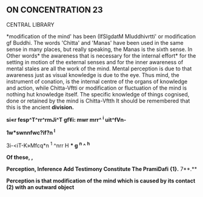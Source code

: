 ## **ON CONCENTRATION 23**

CENTRAL LIBRARY

\*modification of the mind' has been (IfSlgdatM Mluddhivrtti' or modification gf Buddhi. The words 'Chitta' and 'Manas' have been used in the same sense in many places, but really speaking, the Manas is the sixth sense. In Other words\* the awareness that is necessary for the internal effort\* for the setting in motion of the external senses and for the inner awareness of mental stales are all the work of the mind. Mental perception is due to that awareness just as visual knowledge is due to the eye. Thus mind, the instrument of conation, is the internal centre of the organs of knowledge and action, while Chitta-Vftti or modification or fluctuation of the mind is nothing hut knowledge itself. The specific knowledge of things cognised, done or retained by the mind is Chitta-Vftth It should be remembered that this is the ancient **division.**

**si«r fesp^T^rr^rmJi^T gf¥i: mwr mrr^ <sup>i</sup> uit^fVn-**

**1w\*swnnfwc?if?n <sup>l</sup>**

3i-<iT-K»Mfcq\*n <sup>1</sup> ^nrr H **\* g <sup>n</sup> ^ <sup>h</sup>**

**Of these, ,**

**Perception, Inference Add Testimony Constitute The PramiDafi {**1**}.** 7**.**

**Perception is that modification of the mind which is caused by its contact (2) with an outward object**
